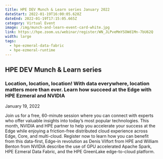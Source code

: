 ```yaml
---
title: HPE DEV Munch & Learn series January 2022
dateStart: 2022-01-19T16:00:05.628Z
dateEnd: 2022-01-19T17:15:05.665Z
category: Virtual Event
image: /img/munch-and-learn-event-card-white.jpg
link: https://hpe.zoom.us/webinar/register/WN_JLPveMmYSOWd1Mn-7bU62Q
width: large
tags:
  - hpe-ezmeral-data-fabric
  - hpe-ezmeral-runtime
---
```

## HPE DEV Munch & Learn series

### Location, location, location! With data everywhere, location matters more than ever. Learn how succeed at the Edge with HPE Ezmeral and NVIDIA 

January 19, 2022

Join us for a free, 60-minute session where you can connect with experts who offer valuable insights into today’s most popular technologies. This month, NVIDIA and HPE partner to help you accelerate your success at the Edge while enjoying a friction-free distributed cloud experience across Edge, Core, and multi-cloud. Register now to learn how you can benefit from this data-first, Edge-in revolution as Denis Vilfort from HPE and William Benton from NVIDIA describe the use of GPU accelerated Apache Spark, HPE Ezmeral Data Fabric, and the HPE GreenLake edge-to-cloud platform. 
